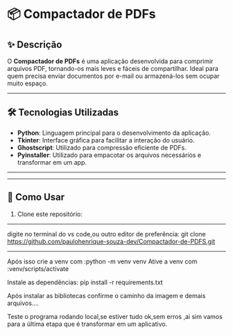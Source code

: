 # 📦 Compactador de PDFs

## ✨ Descrição

O **Compactador de PDFs** é uma aplicação desenvolvida para comprimir arquivos PDF, tornando-os mais leves e fáceis de compartilhar. Ideal para quem precisa enviar documentos por e-mail ou armazená-los sem ocupar muito espaço.

---

## 🛠️ Tecnologias Utilizadas

- **Python**: Linguagem principal para o desenvolvimento da aplicação.
- **Tkinter**: Interface gráfica para facilitar a interação do usuário.
- **Ghostscript**: Utilizado para compressão eficiente de PDFs.
- **Pyinstaller**: Utilizado para empacotar os arquivos necessários e transformar em um app.

---
---
## 🚀 Como Usar

1. Clone este repositório:
 ---
 digite no terminal do vs code,ou outro editor de preferência:
git clone https://github.com/paulohenrique-souza-dev/Compactador-de-PDFS.git

---

Após isso crie a venv com :python -m venv venv
Ative a venv com :venv/scripts/activate

Instale as dependências:
pip install -r requirements.txt  

Após instalar as bibliotecas confirme o caminho da imagem e demais arquivos....

Teste o programa rodando local,se estiver tudo ok,sem erros ,ai sim vamos para a última etapa que é transformar em um aplicativo.



